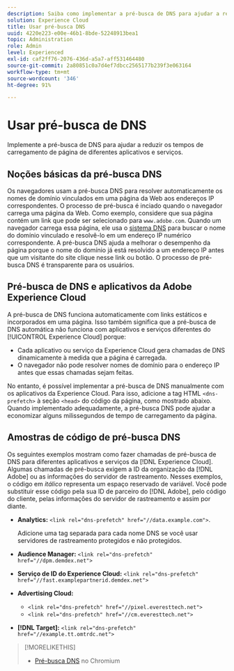 ```yaml
---
description: Saiba como implementar a pré-busca de DNS para ajudar a reduzir os tempos de carregamento de página de diferentes aplicativos e serviços na Experience Cloud.
solution: Experience Cloud
title: Usar pré-busca DNS
uuid: 4220e223-e00e-46b1-8bde-52248913bea1
topic: Administration
role: Admin
level: Experienced
exl-id: caf2ff76-2076-436d-a5a7-aff531464480
source-git-commit: 2a80851c0a7d4ef7dbcc2565177b239f3e063164
workflow-type: tm+mt
source-wordcount: '346'
ht-degree: 91%

---
```


# Usar pré-busca de DNS

Implemente a pré-busca de DNS para ajudar a reduzir os tempos de carregamento de página de diferentes aplicativos e serviços.

## Noções básicas da pré-busca DNS

Os navegadores usam a pré-busca DNS para resolver automaticamente os nomes de domínio vinculados em uma página da Web aos endereços IP correspondentes. O processo de pré-busca é inciado quando o navegador carrega uma página da Web. Como exemplo, considere que sua página contém um link que pode ser selecionado para `www.adobe.com`. Quando um navegador carrega essa página, ele usa o [sistema DNS](https://www.networksolutions.com/support/what-is-a-domain-name-server-dns-and-how-does-it-work/) para buscar o nome do domínio vinculado e resolvê-lo em um endereço IP numérico correspondente. A pré-busca DNS ajuda a melhorar o desempenho da página porque o nome do domínio já está resolvido a um endereço IP antes que um visitante do site clique nesse link ou botão. O processo de pré-busca DNS é transparente para os usuários.

## Pré-busca de DNS e aplicativos da Adobe Experience Cloud

A pré-busca de DNS funciona automaticamente com links estáticos e incorporados em uma página. Isso também significa que a pré-busca de DNS automática não funciona com aplicativos e serviços diferentes do [!UICONTROL Experience Cloud] porque:

* Cada aplicativo ou serviço da Experience Cloud gera chamadas de DNS dinamicamente à medida que a página é carregada.
* O navegador não pode resolver nomes de domínio para o endereço IP antes que essas chamadas sejam feitas.

No entanto, é possível implementar a pré-busca de DNS manualmente com os aplicativos da Experience Cloud. Para isso, adicione a tag HTML `<dns-prefetch>` à seção `<head>` do código da página, como mostrado abaixo. Quando implementado adequadamente, a pré-busca DNS pode ajudar a economizar alguns milissegundos de tempo de carregamento da página.

## Amostras de código de pré-busca DNS

Os seguintes exemplos mostram como fazer chamadas de pré-busca de DNS para diferentes aplicativos e serviços da [!DNL Experience Cloud]. Algumas chamadas de pré-busca exigem a ID da organização da [!DNL Adobe] ou as informações do servidor de rastreamento. Nesses exemplos, o código em *itálico* representa um espaço reservado de variável. Você pode substituir esse código pela sua ID de parceiro do [!DNL Adobe], pelo código do cliente, pelas informações do servidor de rastreamento e assim por diante.

* **Analytics:** `<link rel="dns-prefetch" href="//data.example.com">`.

  Adicione uma tag separada para cada nome DNS se você usar servidores de rastreamento protegidos e não protegidos.

* **Audience Manager:** `<link rel="dns-prefetch" href="//dpm.demdex.net">`

* **Serviço de ID do Experience Cloud:** `<link rel="dns-prefetch" href="//fast.examplepartnerid.demdex.net">`

* **Advertising Cloud:**

   * `<link rel="dns-prefetch" href="//pixel.everesttech.net">`
   * `<link rel="dns-prefetch" href="//cm.everesttech.net">`

* **[!DNL Target]:** `<link rel="dns-prefetch" href="//example.tt.omtrdc.net">`

>[!MORELIKETHIS]
>
>* [Pré-busca DNS](https://www.chromium.org/developers/design-documents/dns-prefetching) no Chromium
